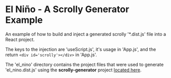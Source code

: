 # El Niño - A Scrolly Generator Example

An example of how to build and inject a generated scrolly '*.dist.js' file into a React project.

The keys to the injection are 'useScript.js', it's usage in 'App.js', and the return `<div id='scrolly'></div>` in 'App.js'.

The 'el_nino' directory contains the project files that were used to generate 'el_nino.dist.js' using the **scrolly-generator** project [located here](https://github.coecis.cornell.edu/be99/scrolly-generator).